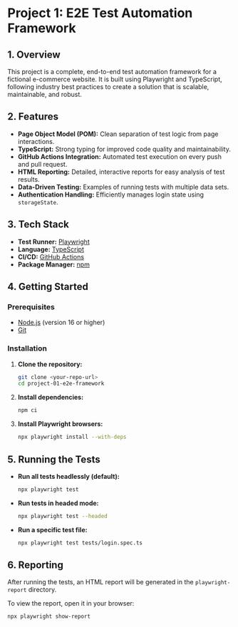 # Project 1: E2E Test Automation Framework

## 1. Overview

This project is a complete, end-to-end test automation framework for a fictional e-commerce website. It is built using Playwright and TypeScript, following industry best practices to create a solution that is scalable, maintainable, and robust.

## 2. Features

-   **Page Object Model (POM):** Clean separation of test logic from page interactions.
-   **TypeScript:** Strong typing for improved code quality and maintainability.
-   **GitHub Actions Integration:** Automated test execution on every push and pull request.
-   **HTML Reporting:** Detailed, interactive reports for easy analysis of test results.
-   **Data-Driven Testing:** Examples of running tests with multiple data sets.
-   **Authentication Handling:** Efficiently manages login state using `storageState`.

## 3. Tech Stack

-   **Test Runner:** [Playwright](https://playwright.dev/)
-   **Language:** [TypeScript](https://www.typescriptlang.org/)
-   **CI/CD:** [GitHub Actions](https://github.com/features/actions)
-   **Package Manager:** [npm](https://www.npmjs.com/)

## 4. Getting Started

### Prerequisites

-   [Node.js](https://nodejs.org/en/) (version 16 or higher)
-   [Git](https://git-scm.com/)

### Installation

1.  **Clone the repository:**
    ```bash
    git clone <your-repo-url>
    cd project-01-e2e-framework
    ```

2.  **Install dependencies:**
    ```bash
    npm ci
    ```

3.  **Install Playwright browsers:**
    ```bash
    npx playwright install --with-deps
    ```

## 5. Running the Tests

-   **Run all tests headlessly (default):**
    ```bash
    npx playwright test
    ```

-   **Run tests in headed mode:**
    ```bash
    npx playwright test --headed
    ```

-   **Run a specific test file:**
    ```bash
    npx playwright test tests/login.spec.ts
    ```

## 6. Reporting

After running the tests, an HTML report will be generated in the `playwright-report` directory.

To view the report, open it in your browser:

```bash
npx playwright show-report
